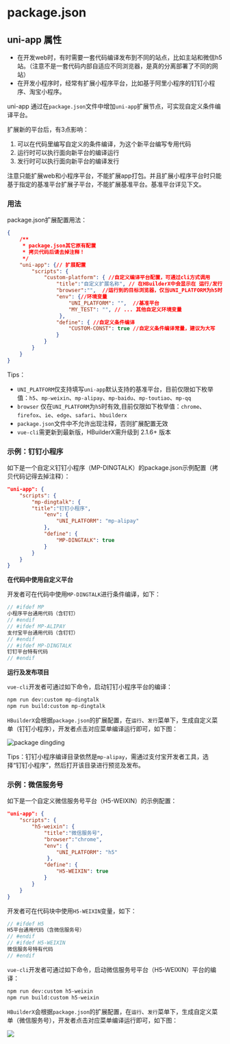 # package.json

## uni-app 属性

- 在开发web时，有时需要一套代码编译发布到不同的站点，比如主站和微信h5站。（注意不是一套代码内部自适应不同浏览器，是真的分离部署了不同的网站）
- 在开发小程序时，经常有扩展小程序平台，比如基于阿里小程序的钉钉小程序、淘宝小程序。

uni-app 通过在`package.json`文件中增加`uni-app`扩展节点，可实现自定义条件编译平台。

扩展新的平台后，有3点影响：

1. 可以在代码里编写自定义的条件编译，为这个新平台编写专用代码
2. 运行时可以执行面向新平台的编译运行
3. 发行时可以执行面向新平台的编译发行

注意只能扩展web和小程序平台，不能扩展app打包。并且扩展小程序平台时只能基于指定的基准平台扩展子平台，不能扩展基准平台。基准平台详见下文。

### 用法

package.json扩展配置用法：

```json
{
    /**
     * package.json其它原有配置 
     * 拷贝代码后请去掉注释！
     */
    "uni-app": {// 扩展配置
        "scripts": {
            "custom-platform": { //自定义编译平台配置，可通过cli方式调用
                "title":"自定义扩展名称", // 在HBuilderX中会显示在 运行/发行 菜单中
                "browser":"",  //运行到的目标浏览器，仅当UNI_PLATFORM为h5时有效
                "env": {//环境变量
                    "UNI_PLATFORM": "",  //基准平台
                    "MY_TEST": "", // ... 其他自定义环境变量
                 },
                "define": { //自定义条件编译
                    "CUSTOM-CONST": true //自定义条件编译常量，建议为大写
                }
            }
        }    
    }
}
```

Tips：

- `UNI_PLATFORM`仅支持填写`uni-app`默认支持的基准平台，目前仅限如下枚举值：`h5`、`mp-weixin`、`mp-alipay`、`mp-baidu`、`mp-toutiao`、`mp-qq`
- `browser` 仅在`UNI_PLATFORM`为`h5`时有效,目前仅限如下枚举值：`chrome`、`firefox`、`ie`、`edge`、`safari`、`hbuilderx`
- `package.json`文件中不允许出现注释，否则扩展配置无效
- `vue-cli`需更新到最新版，HBuilderX需升级到 2.1.6+ 版本

### 示例：钉钉小程序

如下是一个自定义钉钉小程序（MP-DINGTALK）的package.json示例配置（拷贝代码记得去掉注释）：

```json
"uni-app": {
	"scripts": {
		"mp-dingtalk": { 
		"title":"钉钉小程序", 
			"env": { 
				"UNI_PLATFORM": "mp-alipay" 
			},
			"define": { 
				"MP-DINGTALK": true 
			}
		}
	}
}
```

**在代码中使用自定义平台**

开发者可在代码中使用`MP-DINGTALK`进行条件编译，如下：
```javascript
// #ifdef MP
小程序平台通用代码（含钉钉）
// #endif
// #ifdef MP-ALIPAY
支付宝平台通用代码（含钉钉）
// #endif
// #ifdef MP-DINGTALK
钉钉平台特有代码
// #endif
```

**运行及发布项目**

`vue-cli`开发者可通过如下命令，启动钉钉小程序平台的编译：

```bash
npm run dev:custom mp-dingtalk 
npm run build:custom mp-dingtalk
```

`HBuilderX`会根据`package.json`的扩展配置，在`运行`、`发行`菜单下，生成自定义菜单（钉钉小程序），开发者点击对应菜单编译运行即可，如下图：

![package dingding](https://img.cdn.aliyun.dcloud.net.cn/guide/uniapp/package-dingding.png)

Tips：钉钉小程序编译目录依然是`mp-alipay`，需通过支付宝开发者工具，选择“钉钉小程序”，然后打开该目录进行预览及发布。

### 示例：微信服务号

如下是一个自定义微信服务号平台（H5-WEIXIN）的示例配置：

```json
"uni-app": {
    "scripts": {
        "h5-weixin": { 
            "title":"微信服务号",
            "browser":"chrome",  
            "env": {
                "UNI_PLATFORM": "h5"  
             },
            "define": { 
                "H5-WEIXIN": true 
            }
        }
    }    
}
```

开发者可在代码块中使用`H5-WEIXIN`变量，如下：

```js
// #ifdef H5
H5平台通用代码（含微信服务号）
// #endif
// #ifdef H5-WEIXIN
微信服务号特有代码
// #endif
```

`vue-cli`开发者可通过如下命令，启动微信服务号平台（H5-WEIXIN）平台的编译：

```bash
npm run dev:custom h5-weixin 
npm run build:custom h5-weixin
```

`HBuilderX`会根据`package.json`的扩展配置，在`运行`、`发行`菜单下，生成自定义菜单（微信服务号），开发者点击对应菜单编译运行即可，如下图：

![](https://img.cdn.aliyun.dcloud.net.cn/guide/uniapp/package-h5-weixin.png)